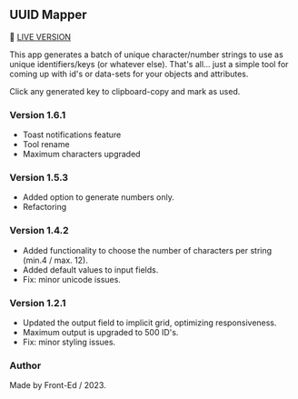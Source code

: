 ## UUID Mapper

🚀 [LIVE VERSION](https://edwinsch.github.io/data-id-mapper/)

This app generates a batch of unique character/number strings to use as unique identifiers/keys (or whatever else). That's all... just a simple tool for coming up with id's or data-sets for your objects and attributes.

Click any generated key to clipboard-copy and mark as used.

### Version 1.6.1

- Toast notifications feature
- Tool rename
- Maximum characters upgraded

### Version 1.5.3

- Added option to generate numbers only.
- Refactoring

### Version 1.4.2

- Added functionality to choose the number of characters per string (min.4 / max. 12).
- Added default values to input fields.
- Fix: minor unicode issues.

### Version 1.2.1

- Updated the output field to implicit grid, optimizing responsiveness.
- Maximum output is upgraded to 500 ID's.
- Fix: minor styling issues.

### Author

Made by Front-Ed / 2023.
